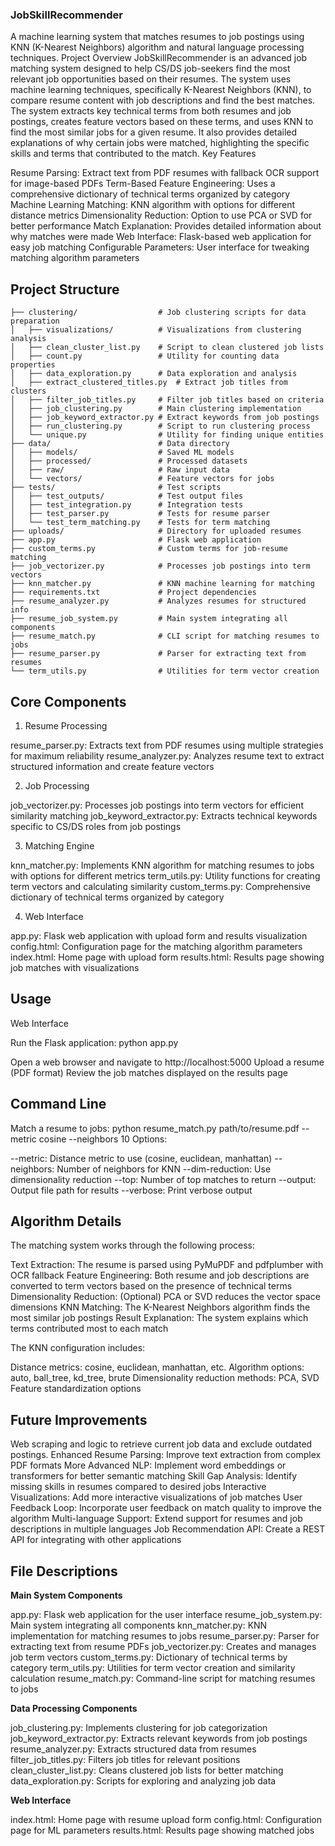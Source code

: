 ### JobSkillRecommender
A machine learning system that matches resumes to job postings using KNN (K-Nearest Neighbors) algorithm and natural language processing techniques.
Project Overview
JobSkillRecommender is an advanced job matching system designed to help CS/DS job-seekers find the most relevant job opportunities based on their resumes. The system uses machine learning techniques, specifically K-Nearest Neighbors (KNN), to compare resume content with job descriptions and find the best matches.
The system extracts key technical terms from both resumes and job postings, creates feature vectors based on these terms, and uses KNN to find the most similar jobs for a given resume. It also provides detailed explanations of why certain jobs were matched, highlighting the specific skills and terms that contributed to the match.
Key Features

Resume Parsing: Extract text from PDF resumes with fallback OCR support for image-based PDFs
Term-Based Feature Engineering: Uses a comprehensive dictionary of technical terms organized by category
Machine Learning Matching: KNN algorithm with options for different distance metrics
Dimensionality Reduction: Option to use PCA or SVD for better performance
Match Explanation: Provides detailed information about why matches were made
Web Interface: Flask-based web application for easy job matching
Configurable Parameters: User interface for tweaking matching algorithm parameters

## Project Structure
```JobSkillRecommender/
├── clustering/                  # Job clustering scripts for data preparation
│   ├── visualizations/          # Visualizations from clustering analysis
│   ├── clean_cluster_list.py    # Script to clean clustered job lists
│   ├── count.py                 # Utility for counting data properties
│   ├── data_exploration.py      # Data exploration and analysis
│   ├── extract_clustered_titles.py  # Extract job titles from clusters
│   ├── filter_job_titles.py     # Filter job titles based on criteria
│   ├── job_clustering.py        # Main clustering implementation
│   ├── job_keyword_extractor.py # Extract keywords from job postings
│   ├── run_clustering.py        # Script to run clustering process
│   └── unique.py                # Utility for finding unique entities
├── data/                        # Data directory
│   ├── models/                  # Saved ML models
│   ├── processed/               # Processed datasets
│   ├── raw/                     # Raw input data
│   └── vectors/                 # Feature vectors for jobs
├── tests/                       # Test scripts
│   ├── test_outputs/            # Test output files
│   ├── test_integration.py      # Integration tests
│   ├── test_parser.py           # Tests for resume parser
│   └── test_term_matching.py    # Tests for term matching
├── uploads/                     # Directory for uploaded resumes
├── app.py                       # Flask web application
├── custom_terms.py              # Custom terms for job-resume matching
├── job_vectorizer.py            # Processes job postings into term vectors
├── knn_matcher.py               # KNN machine learning for matching
├── requirements.txt             # Project dependencies
├── resume_analyzer.py           # Analyzes resumes for structured info
├── resume_job_system.py         # Main system integrating all components
├── resume_match.py              # CLI script for matching resumes to jobs
├── resume_parser.py             # Parser for extracting text from resumes
└── term_utils.py                # Utilities for term vector creation
```
## Core Components
1. Resume Processing

resume_parser.py: Extracts text from PDF resumes using multiple strategies for maximum reliability
resume_analyzer.py: Analyzes resume text to extract structured information and create feature vectors

2. Job Processing

job_vectorizer.py: Processes job postings into term vectors for efficient similarity matching
job_keyword_extractor.py: Extracts technical keywords specific to CS/DS roles from job postings

3. Matching Engine

knn_matcher.py: Implements KNN algorithm for matching resumes to jobs with options for different metrics
term_utils.py: Utility functions for creating term vectors and calculating similarity
custom_terms.py: Comprehensive dictionary of technical terms organized by category

4. Web Interface

app.py: Flask web application with upload form and results visualization
config.html: Configuration page for the matching algorithm parameters
index.html: Home page with upload form
results.html: Results page showing job matches with visualizations

## Usage
Web Interface

Run the Flask application:
python app.py

Open a web browser and navigate to http://localhost:5000
Upload a resume (PDF format)
Review the job matches displayed on the results page

## Command Line
Match a resume to jobs:
python resume_match.py path/to/resume.pdf --metric cosine --neighbors 10
Options:

--metric: Distance metric to use (cosine, euclidean, manhattan)
--neighbors: Number of neighbors for KNN
--dim-reduction: Use dimensionality reduction
--top: Number of top matches to return
--output: Output file path for results
--verbose: Print verbose output

## Algorithm Details
The matching system works through the following process:

Text Extraction: The resume is parsed using PyMuPDF and pdfplumber with OCR fallback
Feature Engineering: Both resume and job descriptions are converted to term vectors based on the presence of technical terms
Dimensionality Reduction: (Optional) PCA or SVD reduces the vector space dimensions
KNN Matching: The K-Nearest Neighbors algorithm finds the most similar job postings
Result Explanation: The system explains which terms contributed most to each match

The KNN configuration includes:

Distance metrics: cosine, euclidean, manhattan, etc.
Algorithm options: auto, ball_tree, kd_tree, brute
Dimensionality reduction methods: PCA, SVD
Feature standardization options

## Future Improvements
Web scraping and logic to retrieve current job data and exclude outdated postings.
Enhanced Resume Parsing: Improve text extraction from complex PDF formats
More Advanced NLP: Implement word embeddings or transformers for better semantic matching
Skill Gap Analysis: Identify missing skills in resumes compared to desired jobs
Interactive Visualizations: Add more interactive visualizations of job matches
User Feedback Loop: Incorporate user feedback on match quality to improve the algorithm
Multi-language Support: Extend support for resumes and job descriptions in multiple languages
Job Recommendation API: Create a REST API for integrating with other applications


## File Descriptions

**Main System Components**

app.py: Flask web application for the user interface
resume_job_system.py: Main system integrating all components
knn_matcher.py: KNN implementation for matching resumes to jobs
resume_parser.py: Parser for extracting text from resume PDFs
job_vectorizer.py: Creates and manages job term vectors
custom_terms.py: Dictionary of technical terms by category
term_utils.py: Utilities for term vector creation and similarity calculation
resume_match.py: Command-line script for matching resumes to jobs

**Data Processing Components**

job_clustering.py: Implements clustering for job categorization
job_keyword_extractor.py: Extracts relevant keywords from job postings
resume_analyzer.py: Extracts structured data from resumes
filter_job_titles.py: Filters job titles for relevant positions
clean_cluster_list.py: Cleans clustered job lists for better matching
data_exploration.py: Scripts for exploring and analyzing job data

**Web Interface**

index.html: Home page with resume upload form
config.html: Configuration page for ML parameters
results.html: Results page showing matched jobs
